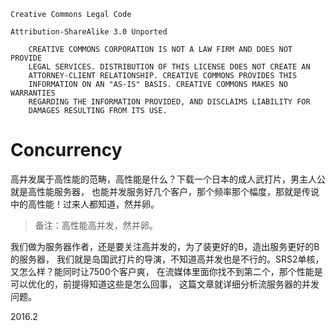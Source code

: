 ```
Creative Commons Legal Code

Attribution-ShareAlike 3.0 Unported

    CREATIVE COMMONS CORPORATION IS NOT A LAW FIRM AND DOES NOT PROVIDE
    LEGAL SERVICES. DISTRIBUTION OF THIS LICENSE DOES NOT CREATE AN
    ATTORNEY-CLIENT RELATIONSHIP. CREATIVE COMMONS PROVIDES THIS
    INFORMATION ON AN "AS-IS" BASIS. CREATIVE COMMONS MAKES NO WARRANTIES
    REGARDING THE INFORMATION PROVIDED, AND DISCLAIMS LIABILITY FOR
    DAMAGES RESULTING FROM ITS USE.
```

# Concurrency

高并发属于高性能的范畴，高性能是什么？下载一个日本的成人武打片，男主人公就是高性能服务器，
也能并发服务好几个客户，那个频率那个幅度，那就是传说中的高性能！过来人都知道，然并卵。

> 备注：高性能高并发，然并卵。

我们做为服务器作者，还是要关注高并发的，为了装更好的B，造出服务更好的B的服务器，
我们就是岛国武打片的导演，不知道高并发也是不行的。SRS2单核，又怎么样？能同时让7500个客户爽，
在流媒体里面你找不到第二个，那个性能是可以优化的，前提得知道这些是怎么回事，
这篇文章就详细分析流服务器的并发问题。

2016.2
